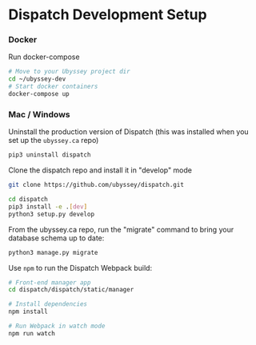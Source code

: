 # Dispatch Development Setup

### Docker

Run docker-compose

```bash
# Move to your Ubyssey project dir
cd ~/ubyssey-dev
# Start docker containers
docker-compose up
```

### Mac / Windows

Uninstall the production version of Dispatch \(this was installed when you set up the `ubyssey.ca` repo\)

```bash
pip3 uninstall dispatch
```

Clone the dispatch repo and install it in "develop" mode

```bash
git clone https://github.com/ubyssey/dispatch.git

cd dispatch
pip3 install -e .[dev]
python3 setup.py develop
```

From the ubyssey.ca repo, run the "migrate" command to bring your database schema up to date:

```bash
python3 manage.py migrate
```

Use `npm` to run the Dispatch Webpack build:

```bash
# Front-end manager app
cd dispatch/dispatch/static/manager

# Install dependencies
npm install

# Run Webpack in watch mode
npm run watch
```


<!-- ### Testing

```bash
# Link the tests to local files instead of package files
python3 setup.py develop

# Run tests
# make sure your current working directory is ubyssey-dev/dispatch
dispatch-admin test

# Generate coverage report
dispatch-admin coverage
``` -->


